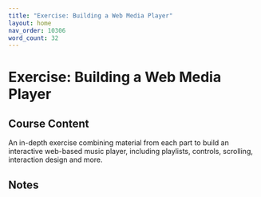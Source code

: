```yaml
---
title: "Exercise: Building a Web Media Player"
layout: home
nav_order: 10306
word_count: 32
---
```

# Exercise: Building a Web Media Player

## Course Content

An in-depth exercise combining material from each part to build an interactive web-based music player, including playlists, controls, scrolling, interaction design and more.

## Notes








